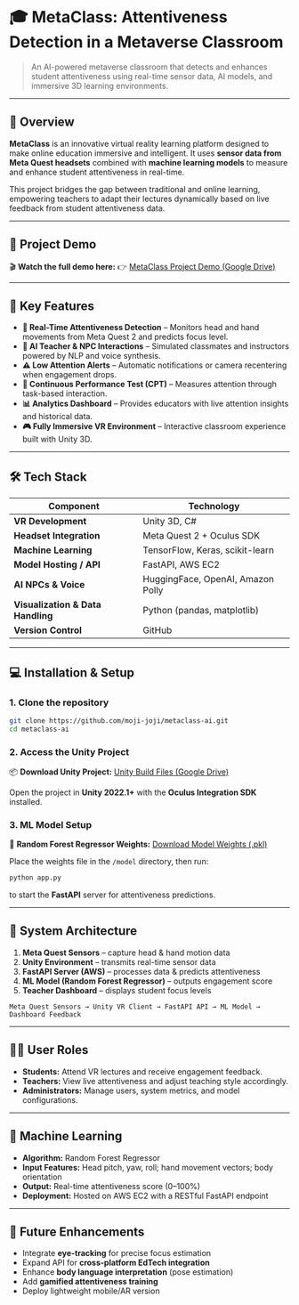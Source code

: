 # 🎓 MetaClass: Attentiveness Detection in a Metaverse Classroom

> An AI-powered metaverse classroom that detects and enhances student attentiveness using real-time sensor data, AI models, and immersive 3D learning environments.

---

## 🧠 Overview

**MetaClass** is an innovative virtual reality learning platform designed to make online education immersive and intelligent.
It uses **sensor data from Meta Quest headsets** combined with **machine learning models** to measure and enhance student attentiveness in real-time.

This project bridges the gap between traditional and online learning, empowering teachers to adapt their lectures dynamically based on live feedback from student attentiveness data.

---

## 🎥 Project Demo

🎬 **Watch the full demo here:**
👉 [MetaClass Project Demo (Google Drive)](https://drive.google.com/file/d/1I7rVLe9jFG95XB17pVmkOht2I7sGnBij/view?usp=sharing)

---

## 🧩 Key Features

* **🧭 Real-Time Attentiveness Detection** – Monitors head and hand movements from Meta Quest 2 and predicts focus level.
* **🤖 AI Teacher & NPC Interactions** – Simulated classmates and instructors powered by NLP and voice synthesis.
* **⚠️ Low Attention Alerts** – Automatic notifications or camera recentering when engagement drops.
* **🧪 Continuous Performance Test (CPT)** – Measures attention through task-based interaction.
* **📊 Analytics Dashboard** – Provides educators with live attention insights and historical data.
* **🎮 Fully Immersive VR Environment** – Interactive classroom experience built with Unity 3D.

---

## 🛠️ Tech Stack

| Component                         | Technology                        |
| --------------------------------- | --------------------------------- |
| **VR Development**                | Unity 3D, C#                      |
| **Headset Integration**           | Meta Quest 2 + Oculus SDK         |
| **Machine Learning**              | TensorFlow, Keras, scikit-learn   |
| **Model Hosting / API**           | FastAPI, AWS EC2                  |
| **AI NPCs & Voice**               | HuggingFace, OpenAI, Amazon Polly |
| **Visualization & Data Handling** | Python (pandas, matplotlib)       |
| **Version Control**               | GitHub                            |

---

## 💻 Installation & Setup

### 1. Clone the repository

```bash
git clone https://github.com/moji-joji/metaclass-ai.git
cd metaclass-ai
```

### 2. Access the Unity Project

📦 **Download Unity Project:**
[Unity Build Files (Google Drive)](https://drive.google.com/file/d/1Yz7zKEcFfL2oYNpsqv6oR3WSBBnaARYN/view?usp=sharing)

Open the project in **Unity 2022.1+** with the **Oculus Integration SDK** installed.

### 3. ML Model Setup

📂 **Random Forest Regressor Weights:**
[Download Model Weights (.pkl)](https://drive.google.com/file/d/12iVARFTSgeMRapzTIYI3IQDZkJGH7Pfo/view?usp=sharing)

Place the weights file in the `/model` directory, then run:

```bash
python app.py
```

to start the **FastAPI** server for attentiveness predictions.

---

## 🧮 System Architecture

1. **Meta Quest Sensors** – capture head & hand motion data
2. **Unity Environment** – transmits real-time sensor data
3. **FastAPI Server (AWS)** – processes data & predicts attentiveness
4. **ML Model (Random Forest Regressor)** – outputs engagement score
5. **Teacher Dashboard** – displays student focus levels

```
Meta Quest Sensors → Unity VR Client → FastAPI API → ML Model → Dashboard Feedback
```

---

## 👨‍🏫 User Roles

* **Students:** Attend VR lectures and receive engagement feedback.
* **Teachers:** View live attentiveness and adjust teaching style accordingly.
* **Administrators:** Manage users, system metrics, and model configurations.

---

## 🧠 Machine Learning

* **Algorithm:** Random Forest Regressor
* **Input Features:** Head pitch, yaw, roll; hand movement vectors; body orientation
* **Output:** Real-time attentiveness score (0–100%)
* **Deployment:** Hosted on AWS EC2 with a RESTful FastAPI endpoint

---

## 🚀 Future Enhancements

* Integrate **eye-tracking** for precise focus estimation
* Expand API for **cross-platform EdTech integration**
* Enhance **body language interpretation** (pose estimation)
* Add **gamified attentiveness training**
* Deploy lightweight mobile/AR version


